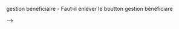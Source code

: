 gestion bénéficiaire
    - Faut-il enlever le boutton gestion bénéficiare

<!-- 
    <!-- Google tag (gtag.js) -->
<script async src="https://www.googletagmanager.com/gtag/js?id=G-CRYFZ3RNVT"></script>
<script>
  window.dataLayer = window.dataLayer || [];
  function gtag(){dataLayer.push(arguments);}
  gtag('js', new Date());

  gtag('config', 'G-CRYFZ3RNVT');
</script> -->

 <!-- lien -->
 <!-- positionnement -->
 <!-- evaluation -->